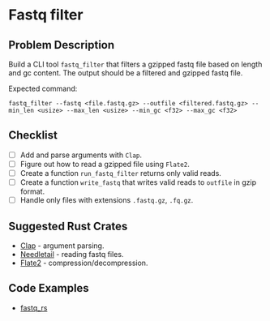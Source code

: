 # Fastq filter
## Problem Description
Build a CLI tool `fastq_filter` that filters a gzipped fastq file based on length and gc content. The output should be a filtered and gzipped fastq file.

Expected command:<br>

`fastq_filter --fastq <file.fastq.gz> --outfile <filtered.fastq.gz> --min_len <usize> --max_len <usize> --min_gc <f32> --max_gc <f32>`


## Checklist
- [ ] Add and parse arguments with `Clap`.
- [ ] Figure out how to read a gzipped file using `Flate2`.
- [ ] Create a function `run_fastq_filter` returns only valid reads.
- [ ] Create a function `write_fastq` that writes valid reads to `outfile` in gzip format.
- [ ] Handle only files with extensions `.fastq.gz`, `.fq.gz`.

## Suggested Rust Crates
- [Clap](https://docs.rs/clap/latest/clap/) - argument parsing.
- [Needletail](https://docs.rs/needletail/latest/needletail/) - reading fastq files.
- [Flate2](https://docs.rs/flate2/latest/flate2/) - compression/decompression.


## Code Examples
- [fastq_rs](https://github.com/OscarAspelin95/fastq_rs)
